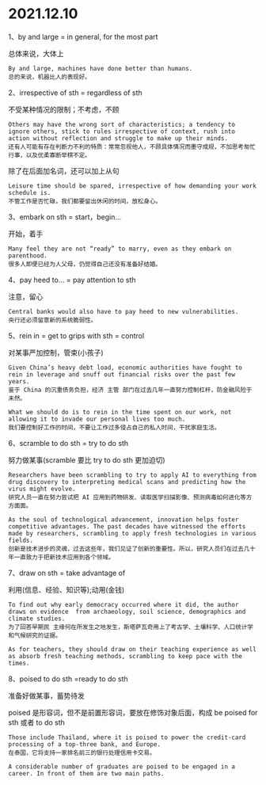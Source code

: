 # 2021.12.10

1、by and large = in general, for the most part

总体来说，大体上

    By and large, machines have done better than humans.
    总的来说，机器比人的表现好。

2、irrespective of sth = regardless of sth 

不受某种情况的限制；不考虑，不顾

    Others may have the wrong sort of characteristics; a tendency to ignore others, stick to rules irrespective of context, rush into action without reflection and struggle to make up their minds.
    还有人可能有存在判断力不利的特质：常常忽视他人，不顾具体情况而墨守成规，不加思考匆忙行事，以及优柔寡断举棋不定。

除了在后面加名词，还可以加上从句

    Leisure time should be spared, irrespective of how demanding your work schedule is.
    不管工作是否忙碌，我们都要留出休闲的时间，放松身心。

3、embark on sth = start，begin...

开始，着手

    Many feel they are not “ready” to marry, even as they embark on parenthood.
    很多人即便已经为人父母，仍觉得自己还没有准备好结婚。

4、pay heed to… = pay attention to sth

注意，留心

    Central banks would also have to pay heed to new vulnerabilities.
    央行还必须留意新的系统脆弱性。

5、rein in = get to grips with sth = control

对某事严加控制，管束(小孩子)

    Given China’s heavy debt load, economic authorities have fought to rein in leverage and snuff out financial risks over the past few years.
    鉴于 China 的沉重债务负担，经济 主管 部门在过去几年一直努力控制杠杆，防金融风险于未然。

    What we should do is to rein in the time spent on our work, not allowing it to invade our personal lives too much.
    我们要控制好工作的时间，不要让工作过多侵占自己的私人时间，干扰家庭生活。

6、scramble to do sth = try to do sth

努力做某事(scramble 要比 try to do sth 更加迫切)

    Researchers have been scrambling to try to apply AI to everything from drug discovery to interpreting medical scans and predicting how the virus might evolve.
    研究人员一直在努力尝试把 AI 应用到药物研发、读取医学扫描影像、预测病毒如何进化等方方面面。

    As the soul of technological advancement, innovation helps foster competitive advantages. The past decades have witnessed the efforts made by researchers, scrambling to apply fresh technologies in various fields.
    创新是技术进步的灵魂，过去这些年，我们见证了创新的重要性。所以，研究人员们在过去几十年一直致力于把新技术应用到各个领域。

7、draw on sth = take advantage of

利用(信息、经验、知识等);动用(金钱)

    To find out why early democracy occurred where it did, the author draws on evidence  from archaeology, soil science, demographics and climate studies.
    为了回答早期民 主缘何在所发生之地发生，斯塔萨瓦奇用上了考古学、土壤科学、人口统计学和气候研究的证据。

    As for teachers, they should draw on their teaching experience as well as absorb fresh teaching methods, scrambling to keep pace with the times.

8、poised to do sth =ready to do sth

准备好做某事，蓄势待发

poised 是形容词，但不是前置形容词，要放在修饰对象后面，构成 be poised for sth 或者 to do sth

    Those include Thailand, where it is poised to power the credit-card processing of a top-three bank, and Europe.
    在泰国，它将支持一家排名前三的银行处理信用卡交易。

    A considerable number of graduates are poised to be engaged in a career. In front of them are two main paths.  